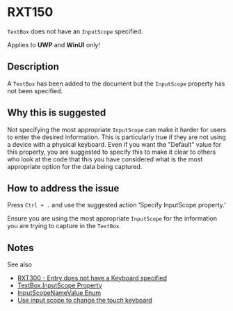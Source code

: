 # RXT150

`TextBox` does not have an `InputScope` specified.

Applies to **UWP** and **WinUI** only!

## Description

A `TextBox` has been added to the document but the `InputScope` property has not been specified.

## Why this is suggested

Not specifying the most appropriate `InputScope` can make it harder for users to enter the desired information. This is particularly true if they are not using a device with a physical keyboard.
Even if you want the "Default" value for this property, you are suggested to specify this to make it clear to others who look at the code that this you have considered what is the most appropriate option for the data being captured.

## How to address the issue

Press `Ctrl + .` and use the suggested action 'Specify InputScope property.'

Ensure you are using the most appropriate `InputScope` for the information you are trying to capture in the `TextBox`.

## Notes

See also

- [RXT300 - Entry does not have a Keyboard specified](./RXT300.md)
- [TextBox.InputScope Property](https://docs.microsoft.com/en-us/uwp/api/windows.ui.xaml.controls.textbox.inputscope)
- [InputScopeNameValue Enum](https://docs.microsoft.com/en-us/uwp/api/windows.ui.xaml.input.inputscopenamevalue)
- [Use input scope to change the touch keyboard](https://docs.microsoft.com/en-us/windows/uwp/design/input/use-input-scope-to-change-the-touch-keyboard)

